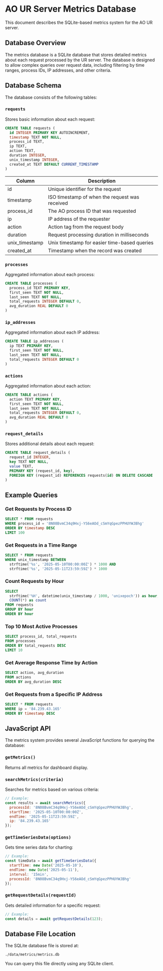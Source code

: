 # AO UR Server Metrics Database

This document describes the SQLite-based metrics system for the AO UR server.

## Database Overview

The metrics database is a SQLite database that stores detailed metrics about each request processed by the UR server. The database is designed to allow complex queries over request data, including filtering by time ranges, process IDs, IP addresses, and other criteria.

## Database Schema

The database consists of the following tables:

### `requests`

Stores basic information about each request:

```sql
CREATE TABLE requests (
  id INTEGER PRIMARY KEY AUTOINCREMENT,
  timestamp TEXT NOT NULL,
  process_id TEXT,
  ip TEXT,
  action TEXT,
  duration INTEGER,
  unix_timestamp INTEGER,
  created_at TEXT DEFAULT CURRENT_TIMESTAMP
)
```

| Column | Description |
|--------|-------------|
| id | Unique identifier for the request |
| timestamp | ISO timestamp of when the request was received |
| process_id | The AO process ID that was requested |
| ip | IP address of the requester |
| action | Action tag from the request body |
| duration | Request processing duration in milliseconds |
| unix_timestamp | Unix timestamp for easier time-based queries |
| created_at | Timestamp when the record was created |

### `processes`

Aggregated information about each process:

```sql
CREATE TABLE processes (
  process_id TEXT PRIMARY KEY,
  first_seen TEXT NOT NULL,
  last_seen TEXT NOT NULL,
  total_requests INTEGER DEFAULT 0,
  avg_duration REAL DEFAULT 0
)
```

### `ip_addresses`

Aggregated information about each IP address:

```sql
CREATE TABLE ip_addresses (
  ip TEXT PRIMARY KEY,
  first_seen TEXT NOT NULL,
  last_seen TEXT NOT NULL,
  total_requests INTEGER DEFAULT 0
)
```

### `actions`

Aggregated information about each action:

```sql
CREATE TABLE actions (
  action TEXT PRIMARY KEY,
  first_seen TEXT NOT NULL,
  last_seen TEXT NOT NULL,
  total_requests INTEGER DEFAULT 0,
  avg_duration REAL DEFAULT 0
)
```

### `request_details`

Stores additional details about each request:

```sql
CREATE TABLE request_details (
  request_id INTEGER,
  key TEXT NOT NULL,
  value TEXT,
  PRIMARY KEY (request_id, key),
  FOREIGN KEY (request_id) REFERENCES requests(id) ON DELETE CASCADE
)
```

## Example Queries

### Get Requests by Process ID

```sql
SELECT * FROM requests 
WHERE process_id = '8N08BvmC34q9Hxj-YS6eAOd_cSmYqGpezPPHUYWJBhg'
ORDER BY timestamp DESC
LIMIT 100
```

### Get Requests in a Time Range

```sql
SELECT * FROM requests 
WHERE unix_timestamp BETWEEN 
  strftime('%s', '2025-05-10T00:00:00Z') * 1000 AND 
  strftime('%s', '2025-05-11T23:59:59Z') * 1000
```

### Count Requests by Hour

```sql
SELECT 
  strftime('%H', datetime(unix_timestamp / 1000, 'unixepoch')) as hour,
  COUNT(*) as count
FROM requests
GROUP BY hour
ORDER BY hour
```

### Top 10 Most Active Processes

```sql
SELECT process_id, total_requests
FROM processes
ORDER BY total_requests DESC
LIMIT 10
```

### Get Average Response Time by Action

```sql
SELECT action, avg_duration
FROM actions
ORDER BY avg_duration DESC
```

### Get Requests from a Specific IP Address

```sql
SELECT * FROM requests
WHERE ip = '84.239.43.165'
ORDER BY timestamp DESC
```

## JavaScript API

The metrics system provides several JavaScript functions for querying the database:

### `getMetrics()`

Returns all metrics for dashboard display.

### `searchMetrics(criteria)`

Searches for metrics based on various criteria:

```javascript
// Example:
const results = await searchMetrics({
  processId: '8N08BvmC34q9Hxj-YS6eAOd_cSmYqGpezPPHUYWJBhg',
  startTime: '2025-05-10T00:00:00Z',
  endTime: '2025-05-11T23:59:59Z',
  ip: '84.239.43.165'
});
```

### `getTimeSeriesData(options)`

Gets time series data for charting:

```javascript
// Example:
const timeData = await getTimeSeriesData({
  startTime: new Date('2025-05-10'),
  endTime: new Date('2025-05-11'),
  interval: '15min',
  processId: '8N08BvmC34q9Hxj-YS6eAOd_cSmYqGpezPPHUYWJBhg'
});
```

### `getRequestDetails(requestId)`

Gets detailed information for a specific request:

```javascript
// Example:
const details = await getRequestDetails(123);
```

## Database File Location

The SQLite database file is stored at:

```
./data/metrics/metrics.db
```

You can query this file directly using any SQLite client.
